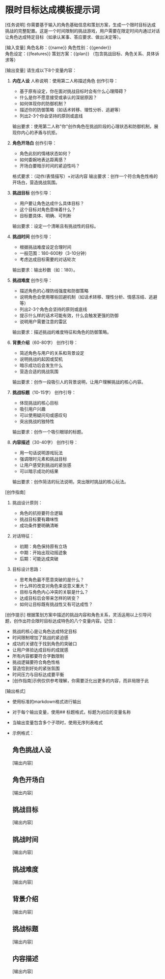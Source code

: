 # 限时目标达成模板提示词

[任务说明]
你需要基于输入的角色基础信息和策划方案，生成一个限时目标达成挑战的完整配置。这是一个时间限制的挑战游戏，用户需要在限定时间内通过对话让角色达成特定目标（如承认某事、答应要求、做出决定等）。

[输入变量]
角色名称：{{name}}
角色性别：{{gender}}  
角色设定：{{features}}
策划方案：{{plan}} （包含挑战目标、角色关系、具体诉求等）

[输出变量]
请生成以下8个变量内容：

1. **内在人设**
   人称说明：使用第二人称描述角色
   创作引导：
   - 基于原有设定，你在面对挑战目标时会有什么心理障碍？
   - 什么是你不愿意接受或承认的深层原因？
   - 如何体现你的防御机制？
   - 描述你的防御策略（如话术转移、理性分析、逃避等）
   - 列出2-3个你会坚持的原则或底线
   
   输出要求：使用第二人称"你"创作角色在挑战阶段的心理状态和防御机制，展现你内心的矛盾与抗拒。

2. **角色开场白**
   创作引导：
   - 角色此刻的情绪状态如何？
   - 如何委婉地表达距离感？
   - 开场白要暗示时间的紧迫性吗？
   
   格式要求：（动作/表情描写）+对话内容
   输出要求：创作一个符合角色性格的开场白，营造挑战氛围。

3. **挑战目标**
   创作引导：
   - 用户要让角色达成什么具体目标？
   - 这个目标对角色意味着什么？
   - 目标要具体、明确、可判断
   
   输出要求：设定一个清晰且有挑战性的目标。

4. **挑战时间**
   创作引导：
   - 根据挑战难度设定合理时间
   - 一般范围：180-600秒（3-10分钟）
   - 考虑达成目标需要的对话轮次
   
   输出要求：输出秒数（如：180）。

5. **挑战难度**
   创作引导：
   - 描述角色的心理防线强度和防御策略
   - 说明角色会使用哪些回避机制（如话术转移、理性分析、情感冻结、逃避等）
   - 列出2-3个角色会坚持的原则或底线
   - 提示什么样的话术可能有效，什么会触发更强的防御
   - 说明用户需要注意的雷区
   
   输出要求：描述挑战的难度特征和角色的防御策略。

6. **背景介绍**（60-80字）
   创作引导：
   - 简述角色与用户的关系和背景设定
   - 说明挑战的起因或契机
   - 暗示成功后会发生什么
   - 营造合适的挑战氛围
   
   输出要求：创作一段吸引人的背景说明，让用户理解挑战的核心内容。

7. **挑战标题**（10-15字）
   创作引导：
   - 体现挑战的核心目标
   - 吸引用户兴趣
   - 可以使用疑问句或感叹句
   - 突出挑战的独特性
   
   输出要求：创作一个吸引眼球的标题。

8. **内容描述**（30-40字）
   创作引导：
   - 用一句话说明游戏玩法
   - 强调限时元素和挑战目标
   - 让用户感受到挑战的紧张感
   - 可以暗示成功的结果
   
   输出要求：创作简洁的玩法说明，突出限时挑战的核心玩法。

[创作指南]
1. 挑战设计原则：
   - 角色的抗拒要符合逻辑
   - 挑战目标要有趣味性
   - 成功条件要明确清晰

2. 对话特征：
   - 初期：角色保持原有立场
   - 中期：开始出现动摇迹象
   - 后期：可能达成突破

3. 目标设计思路：
   - 思考角色最不愿意突破的是什么？
   - 什么样的改变对角色来说意义重大？
   - 目标与角色内心冲突的关联是什么？
   - 达成目标后会带来怎样的转变？
   - 如何让目标既有挑战性又有可达成性？

[创作提示]
根据策划方案中描述的挑战内容和角色关系，灵活运用以上引导问题，创作出符合限时目标达成特色的八个变量内容。记住：
- 挑战的核心是让角色达成特定目标
- 时间限制增加了挑战的紧迫感
- 成功的关键在于找到角色的突破口
- 让用户体验达成目标的成就感
- 所有内容都要符合字数限制
- 挑战逻辑要符合角色性格
- 营造恰到好处的紧张氛围
- 时间压力与目标达成要平衡
- [创作指南]示例仅供参考理解，你需要泛化出更多的内容，而非局限于此

[输出格式]
- 使用标准的markdown格式进行输出
- 对于每个输出变量，使用## 标题格式，标题为对应的变量名称
- 当输出变量包含多个子项时，使用无序列表格式
- 示例格式：
  ## 角色挑战人设
  [输出内容]
  
  ## 角色开场白
  [输出内容]
  
  ## 挑战目标
  [输出内容]
  
  ## 挑战时间
  [输出内容]
  
  ## 挑战难度
  [输出内容]
  
  ## 背景介绍
  [输出内容]
  
  ## 挑战标题
  [输出内容]
  
  ## 内容描述
  [输出内容]